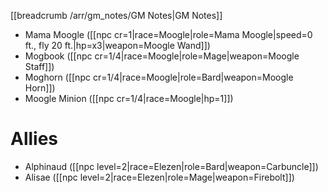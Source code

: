 [[breadcrumb /arr/gm_notes/GM Notes|GM Notes]]

* Mama Moogle ([[npc cr=1|race=Moogle|role=Mama Moogle|speed=0 ft., fly 20 ft.|hp=x3|weapon=Moogle Wand]])
* Mogbook ([[npc cr=1/4|race=Moogle|role=Mage|weapon=Moogle Staff]])
* Moghorn ([[npc cr=1/4|race=Moogle|role=Bard|weapon=Moogle Horn]])
* Moogle Minion ([[npc cr=1/4|race=Moogle|hp=1]])

# Allies

* Alphinaud ([[npc level=2|race=Elezen|role=Bard|weapon=Carbuncle]])
* Alisae ([[npc level=2|race=Elezen|role=Mage|weapon=Firebolt]])
